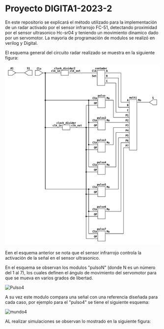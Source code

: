 # Proyecto DIGITA1-2023-2 
En este repositorio se explicará el método utilizado para la implementación de un radar activado por el sensor infrarrojo FC-51, detectando proximidad por el sensor ultrasonico Hc-sr04 y teniendo un movimiento dinamico dado por un servomotor. La mayoria de programación de modulos se realizó en verilog y Digital.


El esquema general del circuito radar realizado se muestra en la siguiente figura:

![Esquema_general](./Img/mo.png)

Een el esquema anterior se nota que el sensor infrarrojo controla la activación de la señal en el sensor ultrasonico.

En el esquema se observan los modulos "pulsoN" (donde N es un número del 1 al 7), los cuales definen el ángulo de movimiento del servomotor para que se mueva en varios grados de libertad.

![Pulso4](./pulso4.png)

A su vez este modulo compara una señal con una referencia diseñada para cada caso, por ejemplo para el "pulso4" se tiene el siguiente esquema:

![mundo4](./mundo4.png)

AL realizar simulaciones se observan lo mostrado en la siguiente figura:

